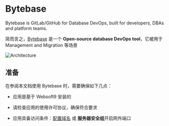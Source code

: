 # Bytebase

Bytebase is GitLab/GitHub for Database DevOps, built for developers, DBAs and platform teams.

简而言之，[Bytebase](https://www.bytebase.com/) 是一个 **Open-source database DevOps tool**，它被用于 Management and Migration  等场景


![Architecture](https://libs.websoft9.com/Websoft9/DocsPicture/zh/bytebase/bytebase-arch-websoft9.webp)


## 准备

在参阅本文档使用 Bytebase 时，需要确保如下几点：

- 应用是基于 Websoft9 安装的

- 请检查应用的使用许可协议，确保符合要求

- 应用具备访问条件：[配置域名](./guide/appsetdomain) 或 **服务器安全组**开启网外端口